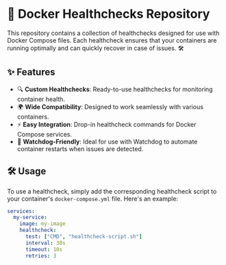 # 🚀 Docker Healthchecks Repository

This repository contains a collection of healthchecks designed for use with Docker Compose files. Each healthcheck ensures that your containers are running optimally and can quickly recover in case of issues. 🛠️

## ✨ Features

- 🔍 **Custom Healthchecks**: Ready-to-use healthchecks for monitoring container health.
- 🌍 **Wide Compatibility**: Designed to work seamlessly with various containers.
- ⚡ **Easy Integration**: Drop-in healthcheck commands for Docker Compose services.
- 🐾 **Watchdog-Friendly**: Ideal for use with Watchdog to automate container restarts when issues are detected.

## 🛠️ Usage

To use a healthcheck, simply add the corresponding healthcheck script to your container's `docker-compose.yml` file. Here's an example:

```yaml
services:
  my-service:
    image: my-image
    healthcheck:
      test: ["CMD", "healthcheck-script.sh"]
      interval: 30s
      timeout: 10s
      retries: 3

